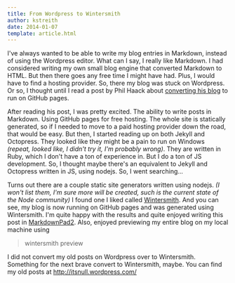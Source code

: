 ```yaml
---
title: From Wordpress to Wintersmith 
author: kstreith 
date: 2014-01-07
template: article.html
---
```


I've always wanted to be able to write my blog entries in Markdown, instead of using the Wordpress editor. What can I say, I really like Markdown. I had considered writing my own small blog engine that converted Markdown to HTML. But then there goes any free time I might have had. Plus, I would have to find a hosting provider. So, there my blog was stuck on Wordpress. Or so, I thought until I read a post by Phil Haack about [converting his blog](http://haacked.com/archive/2013/12/02/dr-jekyll-and-mr-haack/) to run on GitHub pages.

<span class="more">

After reading his post, I was pretty excited. The ability to write posts in Markdown. Using GitHub pages for free hosting. The whole site is statically generated, so if I needed to move to a paid hosting provider down the road, that would be easy. But then, I started reading up on both Jekyll and Octopress. They looked like they might be a pain to run on Windows *(repeat, looked like, I didn't try it, I'm probably wrong)*. They are written in Ruby, which I don't have a ton of experience in. But I do a ton of JS development. So, I thought maybe there's an equivalent to Jekyll and Octopress written in JS, using nodejs.  So, I went searching...

Turns out there are a couple static site generators written using nodejs. *(I won't list them, I'm sure more will be created, such is the current state of the Node community)* I found one I liked called [Wintersmith](http://wintersmith.io/). And you can see, my blog is now running on GitHub pages and was generated using Wintersmith. I'm quite happy with the results and quite enjoyed writing this post in [MarkdownPad2](http://markdownpad.com). Also, enjoyed previewing my entire blog on my local machine using 
> wintersmith preview

I did not convert my old posts on Wordpress over to Wintersmith. Something for the next brave convert to Wintersmith, maybe. You can find my old posts at http://itsnull.wordpress.com/